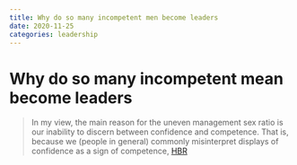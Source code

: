 ```yaml
---
title: Why do so many incompetent men become leaders
date: 2020-11-25
categories: leadership
---
```


# Why do so many incompetent mean become leaders

>In my view, the main reason for the uneven management sex ratio is our inability to discern between confidence and competence. 
>That is, because we (people in general) commonly misinterpret displays of confidence as a sign of competence,
>[HBR](https://hbr.org/2013/08/why-do-so-many-incompetent-men)
